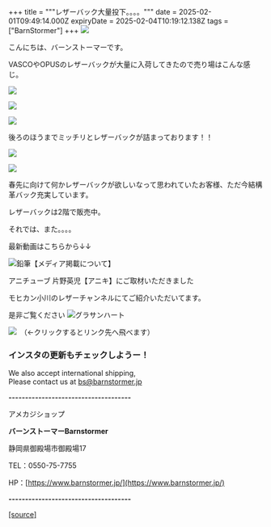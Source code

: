 +++
title = """レザーバック大量投下。。。。"""
date = 2025-02-01T09:49:14.000Z
expiryDate = 2025-02-04T10:19:12.138Z
tags = ["BarnStormer"]
+++
[![](https://stat.ameba.jp/user_images/20231023/16/barnstormer-go/b2/03/p/o0420015015354743273.png)](https://ameblo.jp/barnstormer-go/entry-12825670498.html)

こんにちは、バーンストーマーです。

VASCOやOPUSのレザーバックが大量に入荷してきたので売り場はこんな感じ。

[![](https://stat.ameba.jp/user_images/20250201/18/barnstormer-go/63/34/j/o0430064615539483850.jpg)](https://stat.ameba.jp/user_images/20250201/18/barnstormer-go/63/34/j/o0430064615539483850.jpg)

[![](https://stat.ameba.jp/user_images/20250201/18/barnstormer-go/42/73/j/o0466070015539483846.jpg)](https://stat.ameba.jp/user_images/20250201/18/barnstormer-go/42/73/j/o0466070015539483846.jpg)

[![](https://stat.ameba.jp/user_images/20250201/18/barnstormer-go/59/fa/j/o0466070015539483845.jpg)](https://stat.ameba.jp/user_images/20250201/18/barnstormer-go/59/fa/j/o0466070015539483845.jpg)

後ろのほうまでミッチリとレザーバックが詰まっております！！

[![](https://stat.ameba.jp/user_images/20250201/18/barnstormer-go/86/03/j/o0466070015539487200.jpg)](https://stat.ameba.jp/user_images/20250201/18/barnstormer-go/86/03/j/o0466070015539487200.jpg)

[![](https://stat.ameba.jp/user_images/20250201/18/barnstormer-go/69/b6/j/o0466070015539487197.jpg)](https://stat.ameba.jp/user_images/20250201/18/barnstormer-go/69/b6/j/o0466070015539487197.jpg)

春先に向けて何かレザーバックが欲しいなって思われていたお客様、ただ今結構革バック充実しています。

レザーバックは2階で販売中。

それでは、また。。。。

最新動画はこちらから↓↓

![鉛筆](https://stat100.ameba.jp/blog/ucs/img/char/char3/519.png)【メディア掲載について】

アニチューブ 片野英児【アニキ】にご取材いただきました

モヒカン小川のレザーチャンネルにてご紹介いただいてます。

是非ご覧ください ![グラサンハート](https://stat100.ameba.jp/blog/ucs/img/char/char3/148.png)

[![](https://stat.ameba.jp/user_images/20230412/16/barnstormer-go/6a/23/p/o0108010815269242493.png)](https://www.instagram.com/barnstormer_daily/)　（←クリックするとリンク先へ飛べます）

### インスタの更新もチェックしようー！

We also accept international shipping,  
Please contact us at bs@barnstormer.jp

**\-------------------------------------**

アメカジショップ

**バーンストーマーBarnstormer**

静岡県御殿場市御殿場17

TEL：0550-75-7755

HP：[https://www.barnstormer.jp/](https://www.barnstormer.jp/)

**\-------------------------------------**

[[source]](https://ameblo.jp/barnstormer-go/entry-12884728717.html)
